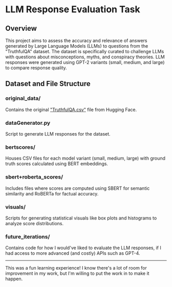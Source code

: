 # LLM Response Evaluation Task

## Overview

This project aims to assess the accuracy and relevance of answers generated by Large Language Models (LLMs) to questions from the "TruthfulQA" dataset. The dataset is specifically curated to challenge LLMs with questions about misconceptions, myths, and conspiracy theories. LLM responses were generated using GPT-2 variants (small, medium, and large) to compare response quality.

## Dataset and File Structure

### original_data/

Contains the original ["TruthfulQA.csv"](https://huggingface.co/datasets/truthful_qa) file from Hugging Face.

### dataGenerator.py

Script to generate LLM responses for the dataset.

### bertscores/

Houses CSV files for each model variant (small, medium, large) with ground truth scores calculated using BERT embeddings.

### sbert+roberta_scores/

Includes files where scores are computed using SBERT for semantic similarity and RoBERTa for factual accuracy.

### visuals/

Scripts for generating statistical visuals like box plots and histograms to analyze score distributions.

### future_iterations/

Contains code for how I would've liked to evaluate the LLM responses, if I had access to more advanced (and costly) APIs such as GPT-4.

--------------------

This was a fun learning experience! I know there's a lot of room for improvement in my work, but I'm willing to put the work in to make it happen.
